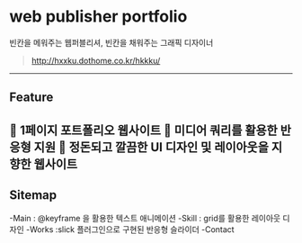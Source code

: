 # web publisher portfolio 
빈칸을 메워주는 웹퍼블리셔, 빈칸을 채워주는 그래픽 디자이너
> http://hxxku.dothome.co.kr/hkkku/
*** 

## Feature

🌠 1페이지 포트폴리오 웹사이트
🌠 미디어 쿼리를 활용한 반응형 지원
🌠 정돈되고 깔끔한 UI 디자인 및 레이아웃을 지향한 웹사이트
-

## Sitemap 

-Main : @keyframe 을 활용한 텍스트 애니메이션 
-Skill : grid를 활용한 레이아웃 디자인
-Works :slick 플러그인으로 구현된 반응형 슬라이더
-Contact 

